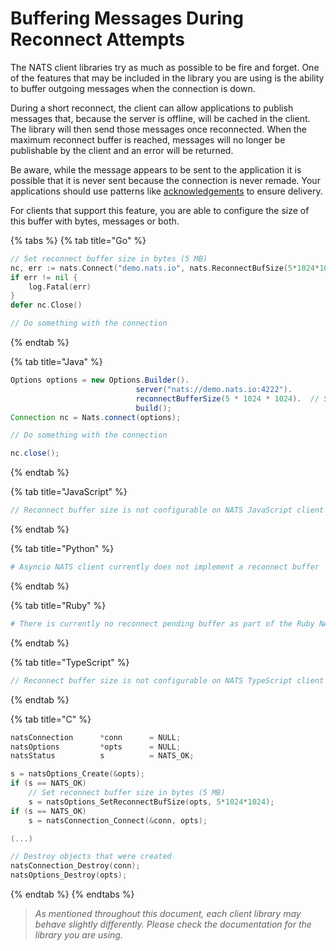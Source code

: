 # Buffering Messages During Reconnect Attempts

The NATS client libraries try as much as possible to be fire and forget. One of the features that may be included in the library you are using is the ability to buffer outgoing messages when the connection is down.

During a short reconnect, the client can allow applications to publish messages that, because the server is offline, will be cached in the client. The library will then send those messages once reconnected. When the maximum reconnect buffer is reached, messages will no longer be publishable by the client and an error will be returned.

Be aware, while the message appears to be sent to the application it is possible that it is never sent because the connection is never remade. Your applications should use patterns like [acknowledgements](broken-reference) to ensure delivery.

For clients that support this feature, you are able to configure the size of this buffer with bytes, messages or both.

{% tabs %}
{% tab title="Go" %}
```go
// Set reconnect buffer size in bytes (5 MB)
nc, err := nats.Connect("demo.nats.io", nats.ReconnectBufSize(5*1024*1024))
if err != nil {
    log.Fatal(err)
}
defer nc.Close()

// Do something with the connection
```
{% endtab %}

{% tab title="Java" %}
```java
Options options = new Options.Builder().
                            server("nats://demo.nats.io:4222").
                            reconnectBufferSize(5 * 1024 * 1024).  // Set buffer in bytes
                            build();
Connection nc = Nats.connect(options);

// Do something with the connection

nc.close();
```
{% endtab %}

{% tab title="JavaScript" %}
```javascript
// Reconnect buffer size is not configurable on NATS JavaScript client
```
{% endtab %}

{% tab title="Python" %}
```python
# Asyncio NATS client currently does not implement a reconnect buffer
```
{% endtab %}

{% tab title="Ruby" %}
```ruby
# There is currently no reconnect pending buffer as part of the Ruby NATS client
```
{% endtab %}

{% tab title="TypeScript" %}
```typescript
// Reconnect buffer size is not configurable on NATS TypeScript client
```
{% endtab %}

{% tab title="C" %}
```c
natsConnection      *conn      = NULL;
natsOptions         *opts      = NULL;
natsStatus          s          = NATS_OK;

s = natsOptions_Create(&opts);
if (s == NATS_OK)
    // Set reconnect buffer size in bytes (5 MB)
    s = natsOptions_SetReconnectBufSize(opts, 5*1024*1024);
if (s == NATS_OK)
    s = natsConnection_Connect(&conn, opts);

(...)

// Destroy objects that were created
natsConnection_Destroy(conn);
natsOptions_Destroy(opts);
```
{% endtab %}
{% endtabs %}

> _As mentioned throughout this document, each client library may behave slightly differently. Please check the documentation for the library you are using._
